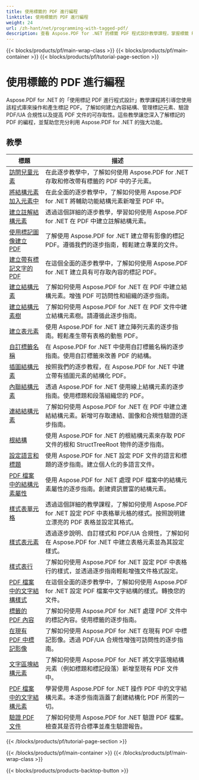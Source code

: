 ```yaml
---
title: 使用標籤的 PDF 進行編程
linktitle: 使用標籤的 PDF 進行編程
weight: 24
url: /zh-hant/net/programming-with-tagged-pdf/
description: 查看 Aspose.PDF for .NET 的標籤 PDF 程式設計教學課程，掌握標籤 PDF 操作與產生。
---
```


{{< blocks/products/pf/main-wrap-class >}}
{{< blocks/products/pf/main-container >}}
{{< blocks/products/pf/tutorial-page-section >}}

# 使用標籤的 PDF 進行編程


Aspose.PDF for .NET 的「使用標記 PDF 進行程式設計」教學課程將引導您使用該程式庫來操作和產生標記 PDF。了解如何建立內容結構、管理標記元素、驗證 PDF/UA 合規性以及提高 PDF 文件的可存取性。這些教學讓您深入了解標記的 PDF 的編程，並幫助您充分利用 Aspose.PDF for .NET 的強大功能。

## 教學
| 標題 | 描述 |
| --- | --- | 
| [訪問兒童元素](./access-children-elements/) | 在此逐步教學中，了解如何使用 Aspose.PDF for .NET 存取和修改帶有標籤的 PDF 中的子元素。 |  
| [將結構元素加入元素中](./add-structure-element-into-element/) | 在此全面的逐步教學中，了解如何使用 Aspose.PDF for .NET 將輔助功能結構元素新增至 PDF 中。 |  
| [建立註解結構元素](./create-note-structure-element/) | 透過這個詳細的逐步教學，學習如何使用 Aspose.PDF for .NET 在 PDF 中建立註解結構元素。 |  
| [使用標記圖像建立 PDF](./create-pdf-with-tagged-image/) | 了解使用 Aspose.PDF for .NET 建立帶有影像的標記 PDF。遵循我們的逐步指南，輕鬆建立專業的文件。 |  
| [建立帶有標記文字的 PDF](./create-pdf-with-tagged-text/) | 在這個全面的逐步教學中，了解如何使用 Aspose.PDF for .NET 建立具有可存取內容的標記 PDF。 |  
| [建立結構元素](./create-structure-elements/) | 了解如何使用 Aspose.PDF for .NET 在 PDF 中建立結構元素。增強 PDF 可訪問性和組織的逐步指南。 |  
| [建立結構元素樹](./create-structure-elements-tree/) | 了解如何使用 Aspose.PDF for .NET 在 PDF 文件中建立結構元素樹。請遵循此逐步指南。 |  
| [建立表元素](./create-table-element/) | 使用 Aspose.PDF for .NET 建立陣列元素的逐步指南。輕鬆產生帶有表格的動態 PDF。 |  
| [自訂標籤名稱](./custom-tag-name/) | 在 Aspose.PDF for .NET 中使用自訂標籤名稱的逐步指南。使用自訂標籤來改善 PDF 的結構。 |  
| [插圖結構元素](./illustration-structure-elements/) | 按照我們的逐步教程，在 Aspose.PDF for .NET 中建立帶有插圖元素的結構化 PDF。 |  
| [內聯結構元素](./inline-structure-elements/) | 透過 Aspose.PDF for .NET 使用線上結構元素的逐步指南。使用標題和段落組織您的 PDF。 |  
| [連結結構元素](./link-structure-elements/) | 了解如何使用 Aspose.PDF for .NET 在 PDF 中建立連結結構元素。新增可存取連結、圖像和合規性驗證的逐步指南。 |  
| [根結構](./root-structure/) | 使用 Aspose.PDF for .NET 的根結構元素來存取 PDF 文件的根和 StructTreeRoot 物件的逐步指南。 |  
| [設定語言和標題](./setup-language-and-title/) | 使用 Aspose.PDF for .NET 設定 PDF 文件的語言和標題的逐步指南。建立個人化的多語言文件。 |  
| [PDF 檔案中的結構元素屬性](./structure-elements-properties/) | 使用 Aspose.PDF for .NET 處理 PDF 檔案中的結構元素屬性的逐步指南。創建資訊豐富的結構元素。 |  
| [樣式表單元格](./style-table-cell/) | 透過這個詳細的教學課程，了解如何使用 Aspose.PDF for .NET 設定 PDF 中表格單元格的樣式。按照說明建立漂亮的 PDF 表格並設定其格式。 |  
| [樣式表元素](./style-table-element/) | 透過逐步說明、自訂樣式和 PDF/UA 合規性，了解如何在 Aspose.PDF for .NET 中建立表格元素並為其設定樣式。 |  
| [樣式表行](./style-table-row/) | 了解如何使用 Aspose.PDF for .NET 設定 PDF 中表格行的樣式，並透過逐步指南輕鬆增強文件格式設定。 |  
| [PDF 檔案中的文字結構樣式](./style-text-structure/) | 在這個全面的逐步教學中，了解如何使用 Aspose.PDF for .NET 設定 PDF 檔案中文字結構的樣式。轉換您的文件。 |  
| [標籤的 PDF 內容](./tagged-pdf-content/) | 了解如何使用 Aspose.PDF for .NET 處理 PDF 文件中的標記內容。使用標籤的逐步指南。 |  
| [在現有 PDF 中標記影像](./tag-image-in-existing-pdf/) | 了解如何使用 Aspose.PDF for .NET 在現有 PDF 中標記影像。透過 PDF/UA 合規性增強可訪問性的逐步指南。 |  
| [文字區塊結構元素](./text-block-structure-elements/) | 了解如何使用 Aspose.PDF for .NET 將文字區塊結構元素（例如標題和標記段落）新增至現有 PDF 文件中。 |  
| [PDF 檔案中的文字結構元素](./text-structure-elements/) | 學習使用 Aspose.PDF for .NET 操作 PDF 中的文字結構元素。本逐步指南涵蓋了創建結構化 PDF 所需的一切。 |  
| [驗證 PDF 文件](./validate-pdf/) | 了解如何使用 Aspose.PDF for .NET 驗證 PDF 檔案。檢查其是否符合標準並產生驗證報告。 |  
{{< /blocks/products/pf/tutorial-page-section >}}

{{< /blocks/products/pf/main-container >}}
{{< /blocks/products/pf/main-wrap-class >}}

{{< blocks/products/products-backtop-button >}}
